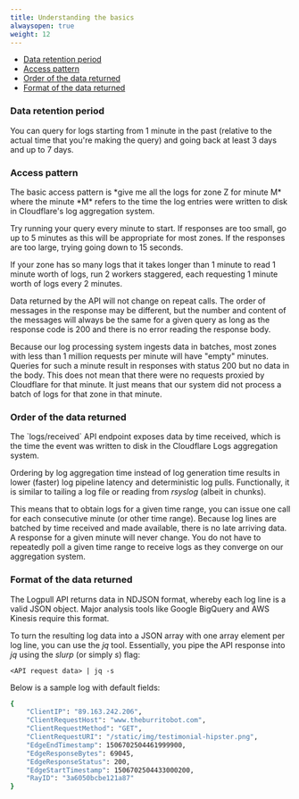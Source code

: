 ```yaml
---
title: Understanding the basics
alwaysopen: true
weight: 12
---
```


- [Data retention period](#data-retention-period)
- [Access pattern](#access-pattern)
- [Order of the data returned](#order-of-the-data-returned)
- [Format of the data returned](#format-of-the-data-returned)

<a id="data-retention-period" style="color: inherit">

### Data retention period
</a>
You can query for logs starting from 1 minute in the past (relative to the actual time that you're making the query) and going back at least 3 days and up to 7 days.

<a id="access-pattern" style="color: inherit">

### Access pattern
</a>
The basic access pattern is *give me all the logs for zone Z for minute M* where the minute *M* refers to the time the log entries were written to disk in Cloudflare's log aggregation system. 

Try running your query every minute to start. If responses are too small, go up to 5 minutes as this will be appropriate for most zones. If the responses are too large, trying going down to 15 seconds. 

If your zone has so many logs that it takes longer than 1 minute to read 1 minute worth of logs, run 2 workers staggered, each requesting 1 minute worth of logs every 2 minutes. 

Data returned by the API will not change on repeat calls. The order of messages in the response may be different, but the number and content of the messages will always be the same for a given query as long as the response code is 200 and there is no error reading the response body.

Because our log processing system ingests data in batches, most zones with less than 1 million requests per minute will have "empty" minutes. Queries for such a minute result in responses with status 200 but no data in the body. This does not mean that there were no requests proxied by Cloudflare for that minute. It just means that our system did not process a batch of logs for that zone in that minute.

<a id="order-of-the-data-returned" style="color: inherit">

### Order of the data returned
</a>
The `logs/received` API endpoint exposes data by time received, which is the time the event was written to disk in the Cloudflare Logs aggregation system. 

Ordering by log aggregation time instead of log generation time results in lower (faster) log pipeline latency and deterministic log pulls. Functionally, it is similar to tailing a log file or reading from *rsyslog* (albeit in chunks).

This means that to obtain logs for a given time range, you can issue one call for each consecutive minute (or other time range). Because log lines are batched by time received and made available, there is no late arriving data. A response for a given minute will never change. You do not have to repeatedly poll a given time range to receive logs as they converge on our aggregation system.

<a id="format-of-the-data-returned" style="color: inherit">

### Format of the data returned
</a>
The Logpull API returns data in NDJSON format, whereby each log line is a valid JSON object. Major analysis tools like Google BigQuery and AWS Kinesis require this format.

To turn the resulting log data into a JSON array with one array element per log line, you can use the *jq* tool.  Essentially, you pipe the API response into *jq* using the *slurp* (or simply *s*) flag:

`<API request data> | jq -s`

Below is a sample log with default fields:

```bash
{
    "ClientIP": "89.163.242.206",
    "ClientRequestHost": "www.theburritobot.com",
    "ClientRequestMethod": "GET",
    "ClientRequestURI": "/static/img/testimonial-hipster.png",
    "EdgeEndTimestamp": 1506702504461999900,
    "EdgeResponseBytes": 69045,
    "EdgeResponseStatus": 200,
    "EdgeStartTimestamp": 1506702504433000200,
    "RayID": "3a6050bcbe121a87"
}
```
